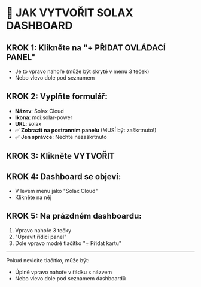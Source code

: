 # 🚀 JAK VYTVOŘIT SOLAX DASHBOARD

## KROK 1: Klikněte na "+ PŘIDAT OVLÁDACÍ PANEL"
- Je to vpravo nahoře (může být skryté v menu 3 teček)
- Nebo vlevo dole pod seznamem

## KROK 2: Vyplňte formulář:
- **Název**: Solax Cloud
- **Ikona**: mdi:solar-power
- **URL**: solax
- ✅ **Zobrazit na postranním panelu** (MUSÍ být zaškrtnuto!)
- ✅ **Jen správce**: Nechte nezaškrtnuto

## KROK 3: Klikněte VYTVOŘIT

## KROK 4: Dashboard se objeví:
- V levém menu jako "Solax Cloud"
- Klikněte na něj

## KROK 5: Na prázdném dashboardu:
1. Vpravo nahoře 3 tečky
2. "Upravit řídicí panel"
3. Dole vpravo modré tlačítko "+ Přidat kartu"

---
Pokud nevidíte tlačítko, může být:
- Úplně vpravo nahoře v řádku s názvem
- Nebo vlevo dole pod seznamem dashboardů
